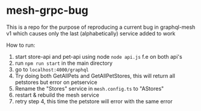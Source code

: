 # mesh-grpc-bug

This is a repo for the purpose of reproducing a current bug in graphql-mesh v1 which causes only the last (alphabetically) service added to work

How to run:
1. start store-api and pet-api using node `node api.js` f.e on both api's
2. run `npm run start` in the main directory
3. go to `localhost:4000/graphql`
4. Try doing both GetAllPets and GetAllPetStores, this will return all petstores but error on petservice
5. Rename the "Stores" service in `mesh.config.ts` to "AStores"
6. restart & rebuild the mesh service
7. retry step 4, this time the petstore will error with the same error